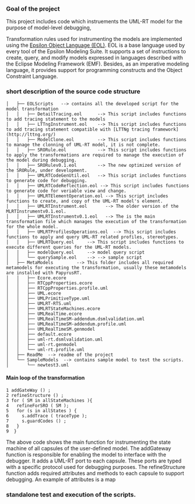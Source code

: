 ### Goal of the project
This project includes code which instruements the UML-RT model for the purpose of model-level debugging, 

Transformation rules used for instrumenting the models are implemented using the 
[Epsilon Object Language (EOL)](https://www.eclipse.org/epsilon/doc/eol/). 
EOL is a base language used by every tool of the Epsilon Modeling Suite. 
It supports a set of instructions to create, query, and modify models expressed in
languages described with the Eclipse Modeling Framework (EMF). 
Besides, as an imperative modeling language, it provides support for programming 
constructs and the Object Constraint Language. 

### short description of the source code structure
```
│   ├── EOLScripts   --> contains all the developed script for the model transformation
│   │   ├── DetailTracing.eol      --> This script includes functions to add tracing statement to the models
│   │   ├── LTTngInstrument.eol    --> This script includes functions to add tracing statement compatible with [LTTNg tracing framework](http://lttng.org/)
│   │   ├── ModelClone.eol         --> This script includes functions to manage the clonning of UML-RT model, it is not complete.
│   │   ├── SRORule.eol            --> This script includes functions to apply the transformations are required to manage the execution of the model during debugging.
│   │   ├── SRORulev0.1.eol        --> The new optimized version of the SRORule, under development.
│   │   ├── UMLRTCodeGenUtil.eol   --> This script includes functions to generate code for debugging. 
│   │   ├── UMLRTCodeReflection.eol --> This script includes functions to generate code for veriable view and change. 
│   │   ├── UMLRTElementOperation.eol --> This script includes functions to create, and copy of the UML-RT model's element.
│   │   ├── UMLRTInstrument.eol       --> The older version of the MLRTInstrumentv0.1.eol.
│   │   ├── UMLRTInstrumentv0.1.eol   --> The is the main transformation file which manages the execution of the transformation for the whole model.
│   │   ├── UMLRTProfilesOperations.eol  --> This script includes functions to apply and query UML-RT related profiles, stereotypes.
│   │   ├── UMLRTQuery.eol     --> This script includes functions to execute different queries for the UML-RT models.
│   │   ├── modelQuery.eol     --> model query script
│   │   └── querySample.eol    --> --> sample script
│   ├── MetaModels         --> This folder includes all required metamodels for executing the transformation, usually these metamodels are installed with PapyrusRT.
│   │   ├── Ecore.ecore
│   │   ├── RTCppProperties.ecore
│   │   ├── RTCppProperties.profile.uml
│   │   ├── UML.ecore
│   │   ├── UMLPrimitiveType.uml
│   │   ├── UMLRT-RTS.uml
│   │   ├── UMLRTStateMachines.ecore
│   │   ├── UMLRealTime.ecore
│   │   ├── UMLRealTimeSM-addendum.dsmlvalidation.uml
│   │   ├── UMLRealTimeSM-addendum.profile.uml
│   │   ├── UMLRealTimeSM.genmodel
│   │   ├── default.ecore
│   │   ├── uml-rt.dsmlvalidation.uml
│   │   ├── uml-rt.genmodel
│   │   └── uml-rt.profile.uml
│   ├── ReadMe  --> readme of the project
│   └── SampleModels  --> contains sample model to test the scripts.
│       └── newtest3.uml

```

#### Main loop of the transformation
```
1 addGateWay () ;
2 refineStructure () ;
3 for ( SM in allStateMachines ){
4   refineForSRO ( SM );
5   for (s in allStates ) {
6     s.addTrace ( traceType );
7     s.guardCodes () ;
8   }
9  }
```

The above code shows the main function for instrumenting the
state machine of all capsules of the user-defined model. The
addGateway function is responsible for enabling the model
to interface with the debugger. It adds a UML-RT port to
each capsule. These ports are typed with a specific protocol
used for debugging purposes. The refineStructure function
adds required attributes and methods to each capsule
to support debugging. An example of attributes is a map 


### standalone test and execution of the scripts.

